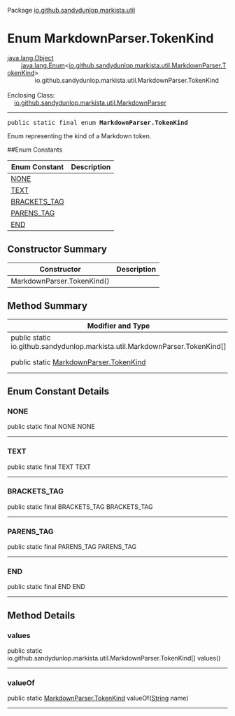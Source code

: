 Package [io.github.sandydunlop.markista.util](index.md)

# Enum MarkdownParser.TokenKind
[java.lang.Object](https://docs.oracle.com/en/java/javase/24/docs/api/java.base/java/lang/Object.html)<br/>
        [java.lang.Enum](https://docs.oracle.com/en/java/javase/24/docs/api/java.base/java/lang/Enum.html)<[io.github.sandydunlop.markista.util.MarkdownParser.TokenKind](MarkdownParser.TokenKind.md)><br/>
                io.github.sandydunlop.markista.util.MarkdownParser.TokenKind<br/>
<br/>
Enclosing Class:<br/>
    [io.github.sandydunlop.markista.util.MarkdownParser](MarkdownParser.md)


----

<span style="font-family: monospace;">public static final enum __MarkdownParser.TokenKind__</span>

Enum representing the kind of a Markdown token.


##Enum Constants

| Enum Constant                 | Description |
|-------------------------------|-------------|
| [NONE](#none)                 |             |
| [TEXT](#text)                 |             |
| [BRACKETS_TAG](#brackets_tag) |             |
| [PARENS_TAG](#parens_tag)     |             |
| [END](#end)                   |             |

## Constructor Summary

| Constructor                | Description |
|----------------------------|-------------|
| MarkdownParser.TokenKind() |             |

## Method Summary

| Modifier and Type                                                             | Method                                                                                                                 | Description |
|-------------------------------------------------------------------------------|------------------------------------------------------------------------------------------------------------------------|-------------|
| public static io.github.sandydunlop.markista.util.MarkdownParser.TokenKind\[] | [values](#values)()                                                                                                    |             |
| public static [MarkdownParser.TokenKind](MarkdownParser.TokenKind.md)         | [valueOf](#valueof)([String](https://docs.oracle.com/en/java/javase/24/docs/api/java.base/java/lang/String.html) name) |             |

## Enum Constant Details

### NONE

public static final NONE NONE




---

### TEXT

public static final TEXT TEXT




---

### BRACKETS_TAG

public static final BRACKETS_TAG BRACKETS_TAG




---

### PARENS_TAG

public static final PARENS_TAG PARENS_TAG




---

### END

public static final END END




---


## Method Details

### values

public static io.github.sandydunlop.markista.util.MarkdownParser.TokenKind\[] values()




---

### valueOf

public static [MarkdownParser.TokenKind](MarkdownParser.TokenKind.md) valueOf([String](https://docs.oracle.com/en/java/javase/24/docs/api/java.base/java/lang/String.html) name)




---

